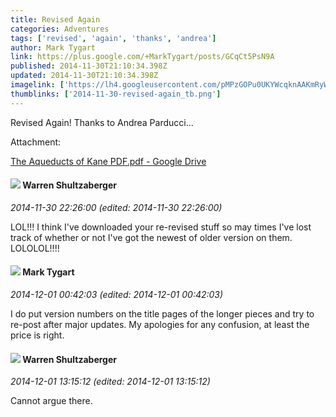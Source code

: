 ```yaml
---
title: Revised Again
categories: Adventures
tags: ['revised', 'again', 'thanks', 'andrea']
author: Mark Tygart
link: https://plus.google.com/+MarkTygart/posts/GCqCt5PsN9A
published: 2014-11-30T21:10:34.398Z
updated: 2014-11-30T21:10:34.398Z
imagelink: ['https://lh4.googleusercontent.com/pMPzGOPu0UKYWcqknAAKmRyWqz3udAm7iOwkIDxAN5rO-v6TPbAMmN9p0-de7Bzix1dZ5mKAA1whDUQWOr3PRCOeEf4UllS__H_HRyqIbclUH24OS4rjhd6h9PdCXorLBVXgJUIb=s1600']
thumblinks: ['2014-11-30-revised-again_tb.png']
---
```


Revised Again! Thanks to Andrea Parducci...


Attachment:

<a href='https://drive.google.com/file/d/0B7cav44145d9Vm54c2tXaDJsNkk/view?usp=sharing'>The Aqueducts of Kane PDF.pdf - Google Drive</a>


<div id='comment z12ywjooaka4sdwuu22sizqwevrchveui'>
  <h4><img src='{{site.baseurl}}//images/avatars/104927726576812297673_photo.jpg'> Warren Shultzaberger</h4>
      <p><cite>2014-11-30 22:26:00 (edited: 2014-11-30 22:26:00)</cite></p>
        <p>LOL!!! I think I&#39;ve downloaded your re-revised stuff so may times I&#39;ve lost track of whether or not I&#39;ve got the newest of older version on them. LOLOLOL!!!! </p>
</div>
        

<div id='comment z12ywjooaka4sdwuu22sizqwevrchveui'>
  <h4><img src='{{site.baseurl}}//images/avatars/118088719859349999400_photo.jpg'> Mark Tygart</h4>
      <p><cite>2014-12-01 00:42:03 (edited: 2014-12-01 00:42:03)</cite></p>
        <p>I do put version numbers on the title pages of the longer pieces and try to re-post after major updates. My apologies for any confusion, at least the price is right.</p>
</div>
        

<div id='comment z12ywjooaka4sdwuu22sizqwevrchveui'>
  <h4><img src='{{site.baseurl}}//images/avatars/104927726576812297673_photo.jpg'> Warren Shultzaberger</h4>
      <p><cite>2014-12-01 13:15:12 (edited: 2014-12-01 13:15:12)</cite></p>
        <p>Cannot argue there.</p>
</div>
        